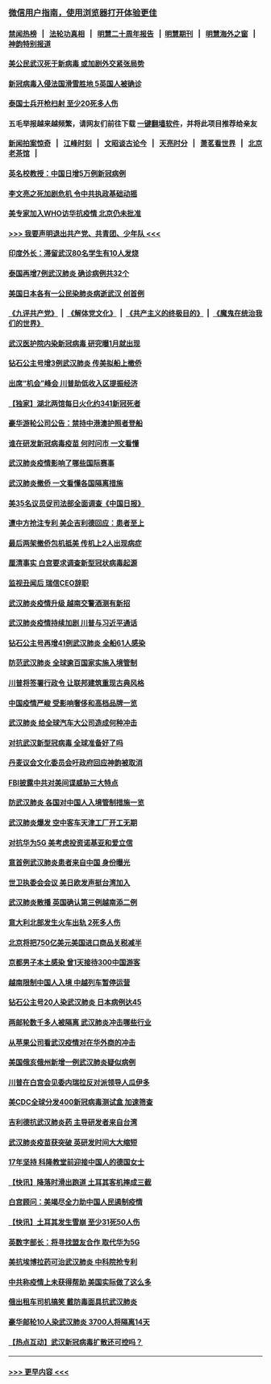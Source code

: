### [微信用户指南，使用浏览器打开体验更佳](https://github.com/gfw-breaker/banned-news1/blob/master/indexes/wechat-guide.md?t=0)
#### [禁闻热榜](热点新闻.md?t=0)  &nbsp;&nbsp;|&nbsp;&nbsp; [法轮功真相](https://github.com/gfw-breaker/truth/blob/master/README.md?t=0) &nbsp;&nbsp;|&nbsp;&nbsp; [明慧二十周年报告](https://github.com/gfw-breaker/mh-reports/blob/master/README.md?t=0) &nbsp;&nbsp;|&nbsp;&nbsp;[明慧期刊](https://github.com/gfw-breaker/mh-qikan) &nbsp;&nbsp;|&nbsp;&nbsp; [明慧海外之窗](https://github.com/gfw-breaker/mh-news/blob/master/README.md?t=0) &nbsp;&nbsp;|&nbsp;&nbsp; [神韵特别报道](https://github.com/gfw-breaker/mh-news/blob/master/shenyun.md?t=0)
#### [美公民武汉死于新病毒 或加剧外交紧张局势](../pages/nsc418/n11854331.md?t=02090744) 
#### [新冠病毒入侵法国滑雪胜地 5英国人被确诊](../pages/nsc418/n11854307.md?t=02090744) 
#### [泰国士兵开枪扫射 至少20死多人伤](../pages/nsc418/n11854276.md?t=02090744) 
#### 五毛举报越来越频繁，请网友们前往下载 [一键翻墙软件](https://github.com/gfw-breaker/ssr-accounts)，并将此项目推荐给亲友
#### [新闻拍案惊奇](https://github.com/gfw-breaker/banned-news1/blob/master/pages/link4.md) &nbsp;&nbsp;|&nbsp;&nbsp; [江峰时刻](https://github.com/gfw-breaker/banned-news1/blob/master/pages/link4.md) &nbsp;&nbsp;|&nbsp;&nbsp; [文昭谈古论今](https://github.com/gfw-breaker/banned-news1/blob/master/pages/link4.md) &nbsp;&nbsp;|&nbsp;&nbsp; [天亮时分](https://github.com/gfw-breaker/banned-news1/blob/master/pages/link4.md) &nbsp;&nbsp;|&nbsp;&nbsp; [萧茗看世界](https://github.com/gfw-breaker/banned-news1/blob/master/pages/link4.md) &nbsp;&nbsp;|&nbsp;&nbsp; [北京老茶馆](https://github.com/gfw-breaker/banned-news1/blob/master/pages/link4.md) &nbsp;&nbsp;|&nbsp;&nbsp; 
#### [英名校教授：中国日增5万例新冠病例](../pages/nsc418/n11854174.md?t=02090744) 
#### [李文亮之死加剧危机 令中共执政基础动摇](../pages/nsc418/n11854003.md?t=02090744) 
#### [美专家加入WHO访华抗疫情 北京仍未批准](../pages/nsc418/n11854043.md?t=02090744) 
#### [>>> 我要声明退出共产党、共青团、少年队 <<<](https://github.com/begood0513/goodnews/blob/master/quit/letter.md) 
#### [印度外长：滞留武汉80名学生有10人发烧](../pages/nsc418/n11853821.md?t=02090744) 
#### [泰国再增7例武汉肺炎 确诊病例共32个](../pages/nsc418/n11853808.md?t=02090744) 
#### [美国日本各有一公民染肺炎病逝武汉 创首例](../pages/nsc418/n11853509.md?t=02090744) 
#### [《九评共产党》](https://github.com/begood0513/9ping.md/blob/master/README.md) &nbsp;|&nbsp; [《解体党文化》](../../../../jtdwh.md/blob/master/README.md)  &nbsp;|&nbsp; [《共产主义的终极目的》](../../../../gczydzjmd.md/blob/master/README.md) &nbsp;|&nbsp; [《魔鬼在统治我们的世界》](../../../../mgztzwmdsj.md/blob/master/README.md) 
#### [武汉医护院内染新冠病毒 研究曝1月就出现](../pages/nsc418/n11852928.md?t=02090744) 
#### [钻石公主号增3例武汉肺炎 传美拟船上撤侨](../pages/nsc418/n11853240.md?t=02090744) 
#### [出席“机会”峰会 川普助低收入区提振经济](../pages/nsc418/n11853232.md?t=02090744) 
#### [【独家】湖北两馆每日火化约341新冠死者](../pages/nsc418/n11845444.md?t=02090744) 
#### [豪华游轮公司公告：禁持中港澳护照者登船](../pages/nsc418/n11852761.md?t=02090744) 
#### [谁在研发新冠病毒疫苗 何时问市 一文看懂](../pages/nsc418/n11852840.md?t=02090744) 
#### [武汉肺炎疫情影响了哪些国际赛事](../pages/nsc418/n11852441.md?t=02090744) 
#### [武汉肺炎撤侨 一文看懂各国隔离措施](../pages/nsc418/n11844216.md?t=02090744) 
#### [美35名议员促司法部全面调查《中国日报》](../pages/nsc418/n11852435.md?t=02090744) 
#### [遭中方抢注专利 美企吉利德回应：患者至上](../pages/nsc418/n11852037.md?t=02090744) 
#### [最后两架撤侨包机抵美 传机上2人出现病症](../pages/nsc418/n11852173.md?t=02090744) 
#### [厘清事实 白宫要求调查新型冠状病毒起源](../pages/nsc418/n11852106.md?t=02090744) 
#### [监视丑闻后 瑞信CEO辞职](../pages/nsc418/n11852127.md?t=02090744) 
#### [武汉肺炎疫情升级 越南交警酒测有新招](../pages/nsc418/n11851632.md?t=02090744) 
#### [武汉肺炎疫情持续加剧 川普与习近平通话](../pages/nsc418/n11851613.md?t=02090744) 
#### [钻石公主号再增41例武汉肺炎 全船61人感染](../pages/nsc418/n11850401.md?t=02090744) 
#### [防范武汉肺炎 全球逾百国家实施入境管制](../pages/nsc418/n11850557.md?t=02090744) 
#### [川普将签署行政令 让联邦建筑重现古典风格](../pages/nsc418/n11850654.md?t=02090744) 
#### [中国疫情严峻 受影响奢侈和高档品牌一览](../pages/nsc418/n11850319.md?t=02090744) 
#### [武汉肺炎 给全球汽车大公司造成何种冲击](../pages/nsc418/n11850056.md?t=02090744) 
#### [对抗武汉新型冠病毒 全球准备好了吗](../pages/nsc418/n11850142.md?t=02090744) 
#### [丹麦议会文化委员会吁政府回应神韵被取消](../pages/nsc418/n11849312.md?t=02090744) 
#### [FBI披露中共对美间谍威胁三大特点](../pages/nsc418/n11849700.md?t=02090744) 
#### [防武汉肺炎 各国对中国人入境管制措施一览](../pages/nsc418/n11838726.md?t=02090744) 
#### [武汉肺炎爆发 空中客车天津工厂开工无期](../pages/nsc418/n11849634.md?t=02090744) 
#### [对抗华为5G 美考虑投资诺基亚和爱立信](../pages/nsc418/n11849510.md?t=02090744) 
#### [意首例武汉肺炎患者来自中国 身份曝光](../pages/nsc418/n11849454.md?t=02090744) 
#### [世卫执委会会议 美日欧发声挺台湾加入](../pages/nsc418/n11849433.md?t=02090744) 
#### [武汉肺炎散播 英国确认第三例越南添二例](../pages/nsc418/n11849439.md?t=02090744) 
#### [意大利北部发生火车出轨 2死多人伤](../pages/nsc418/n11848999.md?t=02090744) 
#### [北京将把750亿美元美国进口商品关税减半](../pages/nsc418/n11848896.md?t=02090744) 
#### [京都男子本土感染 曾1天接待300中国游客](../pages/nsc418/n11848641.md?t=02090744) 
#### [越南限制中国人入境 中越列车暂停运营](../pages/nsc418/n11847844.md?t=02090744) 
#### [钻石公主号20人染武汉肺炎 日本病例达45](../pages/nsc418/n11847823.md?t=02090744) 
#### [两邮轮数千多人被隔离 武汉肺炎冲击哪些行业](../pages/nsc418/n11847456.md?t=02090744) 
#### [从苹果公司看武汉疫情对在华外商的冲击](../pages/nsc418/n11847586.md?t=02090744) 
#### [美国俄亥俄州新增一例武汉肺炎疑似病例](../pages/nsc418/n11847714.md?t=02090744) 
#### [川普在白宫会见委内瑞拉反对派领导人瓜伊多](../pages/nsc418/n11847391.md?t=02090744) 
#### [美CDC全球分发400新冠病毒测试盒 加速筛查](../pages/nsc418/n11847260.md?t=02090744) 
#### [吉利德抗武汉肺炎药 主导研发者来自台湾](../pages/nsc418/n11847064.md?t=02090744) 
#### [武汉肺炎疫苗获突破 英研发时间大大缩短](../pages/nsc418/n11846915.md?t=02090744) 
#### [17年坚持 科隆教堂前迎接中国人的德国女士](../pages/nsc418/n11846781.md?t=02090744) 
#### [【快讯】降落时滑出跑道 土耳其客机摔成三截](../pages/nsc418/n11847021.md?t=02090744) 
#### [白宫顾问：美竭尽全力助中国人民遏制疫情](../pages/nsc418/n11846756.md?t=02090744) 
#### [【快讯】土耳其发生雪崩 至少31死50人伤](../pages/nsc418/n11846680.md?t=02090744) 
#### [英数字部长：将寻找盟友合作 取代华为5G](../pages/nsc418/n11846485.md?t=02090744) 
#### [美抗埃博拉药可治武汉肺炎 中科院抢专利](../pages/nsc418/n11846409.md?t=02090744) 
#### [中共称疫情上未获得帮助 美国实际做了这么多](../pages/nsc418/n11846008.md?t=02090744) 
#### [俄出租车司机搞笑 戴防毒面具抗武汉肺炎](../pages/nsc418/n11845703.md?t=02090744) 
#### [豪华邮轮10人染武汉肺炎 3700人将隔离14天](../pages/nsc418/n11845543.md?t=02090744) 
#### [【热点互动】武汉新冠病毒扩散还可控吗？](../pages/nsc418/n11844750.md?t=02090744) 

----
#### [ >>> 更早内容 <<< ](../indexes/nsc418-earlier.md)
